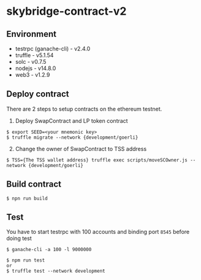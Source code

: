 # skybridge-contract-v2

## Environment
- testrpc (ganache-cli) - v2.4.0
- truffle - v5.1.54
- solc - v0.7.5
- nodejs - v14.8.0
- web3 - v1.2.9

## Deploy contract
There are 2 steps to setup contracts on the ethereum testnet.
1. Deploy SwapContract and LP token contract
```
$ export SEED=<your mnemonic key>
$ truffle migrate --network {development/goerli}
```
2. Change the owner of SwapContract to TSS address
```
$ TSS={The TSS wallet address} truffle exec scripts/moveSCOwner.js --network {development/goerli} 
```

## Build contract
```
$ npn run build
```

## Test 
You have to start testrpc with 100 accounts and binding port `8545` before doing test
```
$ ganache-cli -a 100 -l 9000000
```
```
$ npm run test
or 
$ truffle test --network development
```